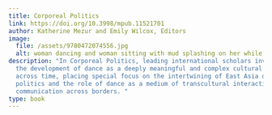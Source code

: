 ```yaml
---
title: Corporeal Politics
link: https://doi.org/10.3998/mpub.11521701
author: Katherine Mezur and Emily Wilcox, Editors
image:
  file: /assets/9780472074556.jpg
  alt: woman dancing and woman sitting with mud splashing on her while drinking tea
description: "In Corporeal Politics, leading international scholars investigate
  the development of dance as a deeply meaningful and complex cultural practice
  across time, placing special focus on the intertwining of East Asia dance and
  politics and the role of dance as a medium of transcultural interaction and
  communication across borders. "
type: book
---
```

